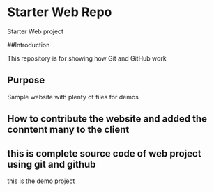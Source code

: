 # Starter Web Repo
Starter Web project 

##Introduction

This repository is for showing how Git and GitHub work

## Purpose

Sample website with plenty of files for demos
## How to contribute the website and added the conntent many  to the client 

## this is complete source code of web project using git and github
this is the demo project


